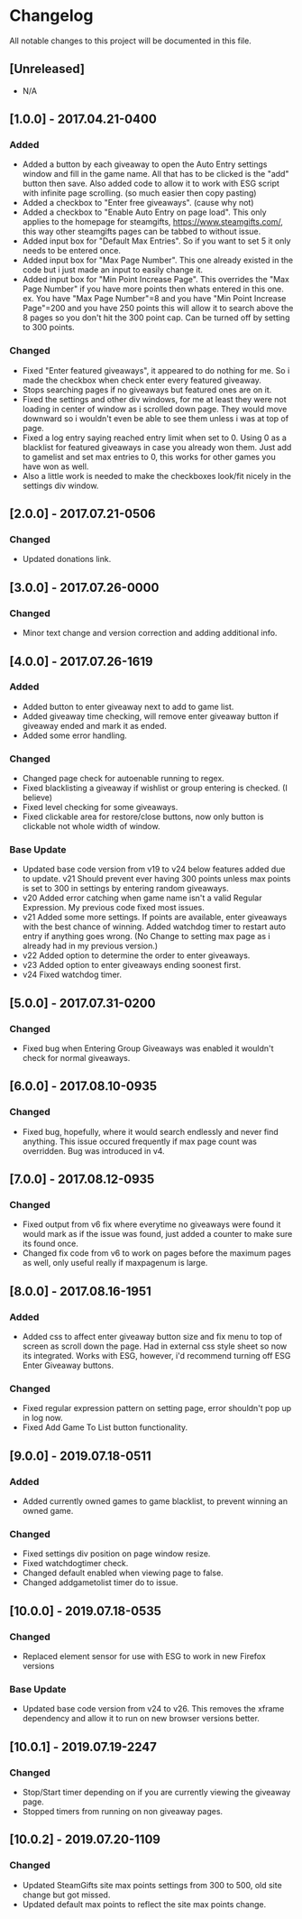 # Changelog

All notable changes to this project will be documented in this file.

## [Unreleased]

- N/A

## [1.0.0] - 2017.04.21-0400

### Added

- Added a button by each giveaway to open the Auto Entry settings window and fill in the game name. All that has to be clicked is the "add" button then save. Also added code to allow it to work with ESG script with infinite page scrolling. (so much easier then copy pasting)
- Added a checkbox to "Enter free giveaways". (cause why not)
- Added a checkbox to "Enable Auto Entry on page load". This only applies to the homepage for steamgifts, https://www.steamgifts.com/, this way other steamgifts pages can be tabbed to without issue.
- Added input box for "Default Max Entries". So if you want to set 5 it only needs to be entered once.
- Added input box for "Max Page Number". This one already existed in the code but i just made an input to easily change it.
- Added input box for "Min Point Increase Page". This overrides the "Max Page Number" if you have more points then whats entered in this one. ex. You have "Max Page Number"=8 and you have "Min Point Increase Page"=200 and you have 250 points this will allow it to search above the 8 pages so you don't hit the 300 point cap. Can be turned off by setting to 300 points.

### Changed

- Fixed "Enter featured giveaways", it appeared to do nothing for me. So i made the checkbox when check enter every featured giveaway.
- Stops searching pages if no giveaways but featured ones are on it.
- Fixed the settings and other div windows, for me at least they were not loading in center of window as i scrolled down page. They would move downward so i wouldn't even be able to see them unless i was at top of page.
- Fixed a log entry saying reached entry limit when set to 0. Using 0 as a blacklist for featured giveaways in case you already won them. Just add to gamelist and set max entries to 0, this works for other games you have won as well.
- Also a little work is needed to make the checkboxes look/fit nicely in the settings div window.

## [2.0.0] - 2017.07.21-0506

### Changed

- Updated donations link.

## [3.0.0] - 2017.07.26-0000

### Changed

- Minor text change and version correction and adding additional info.

## [4.0.0] - 2017.07.26-1619

### Added

- Added button to enter giveaway next to add to game list.
- Added giveaway time checking, will remove enter giveaway button if giveaway ended and mark it as ended.
- Added some error handling.

### Changed

- Changed page check for autoenable running to regex.
- Fixed blacklisting a giveaway if wishlist or group entering is checked. (I believe)
- Fixed level checking for some giveaways.
- Fixed clickable area for restore/close buttons, now only button is clickable not whole width of window.

### Base Update

- Updated base code version from v19 to v24 below features added due to update. v21 Should prevent ever having 300 points unless max points is set to 300 in settings by entering random giveaways.
- v20 Added error catching when game name isn't a valid Regular Expression. My previous code fixed most issues.
- v21 Added some more settings. If points are available, enter giveaways with the best chance of winning. Added watchdog timer to restart auto entry if anything goes wrong. (No Change to setting max page as i already had in my previous version.)
- v22 Added option to determine the order to enter giveaways.
- v23 Added option to enter giveaways ending soonest first.
- v24 Fixed watchdog timer.

## [5.0.0] - 2017.07.31-0200

### Changed

- Fixed bug when Entering Group Giveaways was enabled it wouldn't check for normal giveaways.

## [6.0.0] - 2017.08.10-0935

### Changed

- Fixed bug, hopefully, where it would search endlessly and never find anything. This issue occured frequently if max page count was overridden. Bug was introduced in v4.

## [7.0.0] - 2017.08.12-0935

### Changed

- Fixed output from v6 fix where everytime no giveaways were found it would mark as if the issue was found, just added a counter to make sure its found once.
- Changed fix code from v6 to work on pages before the maximum pages as well, only useful really if maxpagenum is large.

## [8.0.0] - 2017.08.16-1951

### Added

- Added css to affect enter giveaway button size and fix menu to top of screen as scroll down the page. Had in external css style sheet so now its integrated. Works with ESG, however, i'd recommend turning off ESG Enter Giveaway buttons.

### Changed

- Fixed regular expression pattern on setting page, error shouldn't pop up in log now.
- Fixed Add Game To List button functionality.

## [9.0.0] - 2019.07.18-0511

### Added

- Added currently owned games to game blacklist, to prevent winning an owned game.

### Changed

- Fixed settings div position on page window resize.
- Fixed watchdogtimer check.
- Changed default enabled when viewing page to false.
- Changed addgametolist timer do to issue.

## [10.0.0] - 2019.07.18-0535

### Changed

- Replaced element sensor for use with ESG to work in new Firefox versions

### Base Update

- Updated base code version from v24 to v26. This removes the xframe dependency and allow it to run on new browser versions better.

## [10.0.1] - 2019.07.19-2247

### Changed

- Stop/Start timer depending on if you are currently viewing the giveaway page.
- Stopped timers from running on non giveaway pages.

## [10.0.2] - 2019.07.20-1109

### Changed

- Updated SteamGifts site max points settings from 300 to 500, old site change but got missed.
- Updated default max points to reflect the site max points change.
